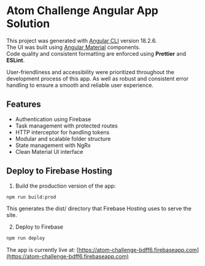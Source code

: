 # Atom Challenge Angular App Solution

This project was generated with [Angular CLI](https://github.com/angular/angular-cli) version 18.2.6.  
The UI was built using [Angular Material](https://material.angular.dev/components/categories) components.  
Code quality and consistent formatting are enforced using **Prettier** and **ESLint**.

User-friendliness and accessibility were prioritized throughout the development process of this app. As well as robust and consistent error handling to ensure a smooth and reliable user experience.

## Features
- Authentication using Firebase
- Task management with protected routes
- HTTP interceptor for handling tokens
- Modular and scalable folder structure
- State management with NgRx
- Clean Material UI interface

## Deploy to Firebase Hosting
1. Build the production version of the app:
```bash
npm run build:prod
```
This generates the dist/ directory that Firebase Hosting uses to serve the site.

2. Deploy to Firebase
```bash
npm run deploy
```

The app is currently live at:
[https://atom-challenge-bdff6.firebaseapp.com](https://atom-challenge-bdff6.firebaseapp.com)
